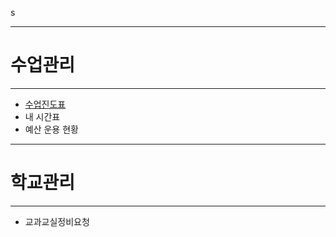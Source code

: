 s

---
# 수업관리
---
* [수업진도표](https://docs.google.com/spreadsheets/d/1-CA9rqCuhi_lfbfPPH5vlXms9xTWV8lpVEOSls11wp0/edit?usp=sharing)
* 내 시간표
* 예산 운용 현황

---
# 학교관리
---
* 교과교실정비요청
